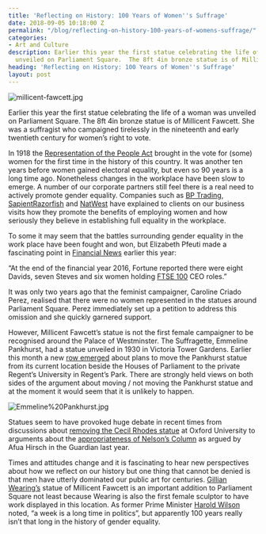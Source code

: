 ```yaml
---
title: 'Reflecting on History: 100 Years of Women''s Suffrage'
date: 2018-09-05 10:18:00 Z
permalink: "/blog/reflecting-on-history-100-years-of-womens-suffrage/"
categories:
- Art and Culture
description: Earlier this year the first statue celebrating the life of a woman was
  unveiled on Parliament Square.  The 8ft 4in bronze statue is of Millicent Fawcett.
heading: 'Reflecting on History: 100 Years of Women''s Suffrage'
layout: post
---
```


![millicent-fawcett.jpg](/uploads/millicent-fawcett.jpg)


Earlier this year the first statue celebrating the life of a woman was unveiled on Parliament Square.  The 8ft 4in bronze statue is of Millicent Fawcett.  She was a suffragist who campaigned tirelessly in the nineteenth and early twentieth century for women’s right to vote.



In 1918 the [Representation of the People Act](https://en.wikipedia.org/wiki/Representation_of_the_People_Act_1918) brought in the vote for (some) women for the first time in the history of this country.  It was another ten years before women gained electoral equality, but even so 90 years is a long time ago.  Nonetheless changes in the workplace have been slow to emerge.  A number of our corporate partners still feel there is a real need to actively promote gender equality.  Companies such as [BP Trading](https://www.bp.com/en/global/trading.html), [SapientRazorfish](https://www.sapientrazorfish.com/) and [NatWest](https://www.business.natwest.com/business/services/accelerator.html) have explained to clients on our business visits how they promote the benefits of employing women and how seriously they believe in establishing full equality in the workplace.



To some it may seem that the battles surrounding gender equality in the work place have been fought and won, but Elizabeth Pfeuti made a fascinating point in [Financial News](https://www.fnlondon.com/articles/daves-still-outnumber-female-ceos-in-ftse-100-20180308) earlier this year:



“At the end of the financial year 2016, Fortune reported there were eight Davids, seven Steves and six women holding [FTSE 100](https://www.londonstockexchange.com/exchange/prices-and-markets/stocks/indices/summary/summary-indices-constituents.html?index=UKX) CEO roles.”



It was only two years ago that the feminist campaigner, Caroline Criado Perez, realised that there were no women represented in the statues around Parliament Square.  Perez immediately set up a petition to address this omission and she quickly garnered support.



However, Millicent Fawcett’s statue is not the first female campaigner to be recognised around the Palace of Westminster.  The Suffragette, Emmeline Pankhurst, had a statue unveiled in 1930 in Victoria Tower Gardens.  Earlier this month a new [row emerged](https://www.theguardian.com/culture/2018/aug/17/anger-over-plan-to-move-pankhurst-statue-away-from-parliament) about plans to move the Pankhurst statue from its current location beside the Houses of Parliament to the private Regent’s University in Regent’s Park.  There are strongly held views on both sides of the argument about moving / not moving the Pankhurst statue and at the moment it would seem that it is unlikely to happen.

![Emmeline%20Pankhurst.jpg](/uploads/Emmeline%20Pankhurst.jpg)


Statues seem to have provoked huge debate in recent times from discussions about [removing the Cecil Rhodes statue](https://www.theguardian.com/commentisfree/2016/jan/19/rhodes-fall-oxford-university-inclusivity-black-students) at Oxford University to arguments about the [appropriateness of Nelson’s Column](https://www.theguardian.com/commentisfree/2017/aug/22/toppling-statues-nelsons-column-should-be-next-slavery) as argued by Afua Hirsch in the Guardian last year.



Times and attitudes change and it is fascinating to hear new perspectives about how we reflect on our history but one thing that cannot be denied is that men have utterly dominated our public art for centuries.  [Gillian Wearing’s](https://www.telegraph.co.uk/women/politics/gillian-wearing-parliament-squares-first-female-statue-has-much/) statue of Millicent Fawcett is an important addition to Parliament Square not least because Wearing is also the first female sculptor to have work displayed in this location.  As former Prime Minister [Harold Wilson](https://www.parliament.uk/about/art-in-parliament/online-exhibitions/parliamentarians/harold-wilson/image-1/) noted, “a week is a long time in politics”, but apparently 100 years really isn’t that long in the history of gender equality.
